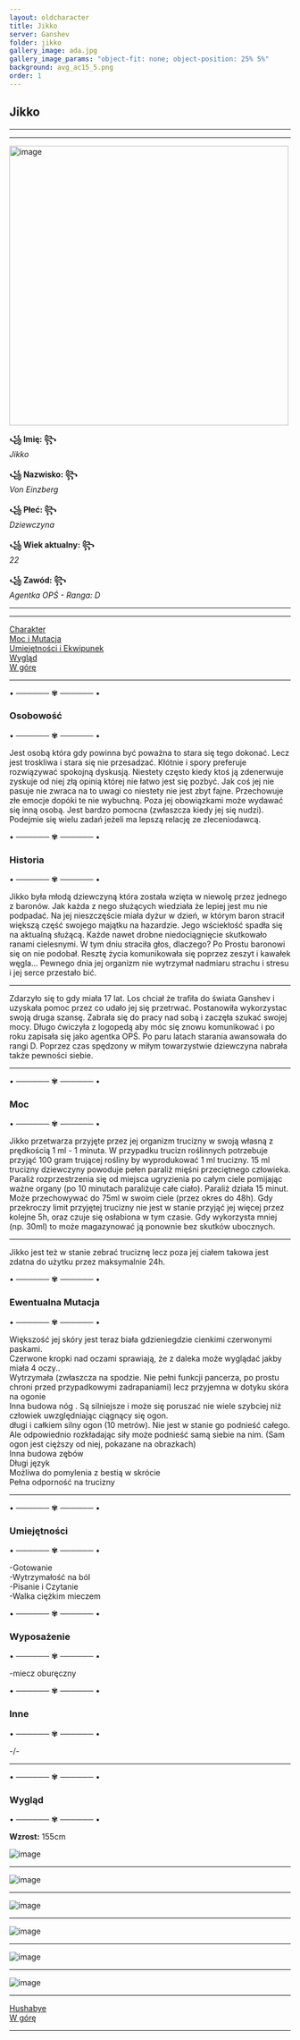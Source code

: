 ```yaml
---
layout: oldcharacter
title: Jikko
server: Ganshev
folder: jikko
gallery_image: ada.jpg
gallery_image_params: "object-fit: none; object-position: 25% 5%"
background: avg_ac15_5.png
order: 1
---
```

<div class="layout" id="up">
    <div class="pos-1">
        <h2>Jikko</h2>
        <hr>
        <hr>
        <div class="left">
             <img src="../assets/img/gallery/jikko/jikko.png" alt="image" style="height: 500px;">
        </div>
        <div class="right">
            <p>
                <strong>꧁ Imię: ꧂</strong><br>
                <em>    Jikko</em><br>
                <br>
                <strong>꧁  Nazwisko:  ꧂</strong><br>
                <em>    Von Einzberg</em><br>
                <br>
                <strong>꧁      Płeć:      ꧂</strong><br>
                <em>    Dziewczyna</em><br>
                <br>
                <strong>꧁ Wiek aktualny: ꧂</strong><br>
                <em>    22</em><br>
                <br>
                <strong>꧁          Zawód:        ꧂</strong><br>
                <em>    Agentka OPŚ - Ranga: D</em><br>
            </p>
        </div>        
    </div>
    <hr class="break">
    <hr>
    <div class="sticky">
        <a href="#character">
            <div class="button">Charakter</div>
        </a>
        <a href="#powers">
            <div class="button">Moc i Mutacja</div>
        </a>
            <a href="#skills">
            <div class="button">Umiejętności i Ekwipunek</div>
        </a>
        <a href="#appearance">
            <div class="button">Wygląd</div>
        </a>
        <a href="#up">
            <div class="button">W górę</div>
        </a>
    </div>
    <hr class="break"  id="character">
    <div class="pos-2">
        <div class="divider">• ────── ✾ ────── •</div>
        <h3> Osobowość </h3>
           <div class="divider">• ────── ✾ ────── •</div>
        <p> Jest osobą która gdy powinna być poważna to stara się tego dokonać. Lecz jest troskliwa i stara się nie przesadzać. Kłótnie i spory preferuje rozwiązywać spokojną dyskusją. Niestety często kiedy ktoś ją zdenerwuje zyskuje od niej złą opinią której nie łatwo jest się pozbyć. Jak coś jej nie pasuje nie zwraca na to uwagi co niestety nie jest zbyt fajne. Przechowuje złe emocje dopóki te nie wybuchną. Poza jej obowiązkami może wydawać się inną osobą. Jest bardzo pomocna (zwłaszcza kiedy jej się nudzi). Podejmie się wielu zadań jeżeli ma lepszą relację ze zleceniodawcą.</p>
    </div>
    <div class="pos-3">
        <div class="divider">• ────── ✾ ────── •</div>
        <h3> Historia</h3>
        <div class="divider">• ────── ✾ ────── •</div>
        <p>Jikko była młodą dziewczyną która została wzięta w niewolę przez jednego z baronów.  Jak każda z nego służących wiedziała że lepiej jest mu nie podpadać. Na jej nieszczęście miała dyżur w dzień, w którym baron stracił większą część swojego majątku na hazardzie. Jego wściekłość spadła się na aktualną służącą. Każde nawet drobne niedociągnięcie skutkowało ranami cielesnymi. W tym dniu straciła głos, dlaczego? Po Prostu baronowi się on nie podobał. Resztę życia komunikowała się poprzez zeszyt i kawałek węgla… Pewnego dnia jej organizm nie wytrzymał nadmiaru strachu i stresu i jej serce przestało bić.  
        </p>
        <hr class="break">
        <p>Zdarzyło się to gdy miała 17 lat. Los chciał że trafiła do świata Ganshev i uzyskała pomoc przez co udało jej się przetrwać. Postanowiła wykorzystac swoją druga szansę. Zabrała się do pracy nad sobą i zaczęła szukać swojej mocy. Długo ćwiczyła z logopedą aby móc się znowu komunikować i po roku zapisała się jako agentka OPŚ. Po paru latach starania awansowała do rangi D. Poprzez czas spędzony w miłym towarzystwie dziewczyna nabrała także pewności siebie.
        </p>                       
    </div>
    <hr class="break"  id="powers">
    <div class="pos-4">
        <div class="divider">• ────── ✾ ────── •</div>
        <h3> Moc </h3>
        <div class="divider">• ────── ✾ ────── •</div>
        <p>Jikko przetwarza przyjęte przez jej organizm trucizny w swoją własną z prędkością 1 ml - 1 minuta. W przypadku trucizn roślinnych potrzebuje przyjąć 100 gram trującej rośliny by wyprodukować 1 ml trucizny. 15 ml trucizny dziewczyny powoduje pełen paraliż mięśni przeciętnego człowieka. Paraliż rozprzestrzenia się od miejsca ugryzienia po całym ciele pomijając ważne organy (po 10 minutach paraliżuje całe ciało). Paraliż działa 15 minut. Może przechowywać do 75ml w swoim ciele (przez okres do 48h). Gdy przekroczy limit przyjętej trucizny nie jest w stanie przyjąć jej więcej przez kolejne 5h, oraz czuje się osłabiona w tym czasie. Gdy wykorzysta mniej (np.  30ml) to może magazynować ją ponownie bez skutków ubocznych. 
        </p>
        <hr class="break">
        <p>Jikko jest też w stanie zebrać truciznę lecz poza jej ciałem takowa jest zdatna do użytku przez maksymalnie 24h.</p>                        
    </div>
    <div class="pos-5">
        <div class="divider">• ────── ✾ ────── •</div>
        <h3> Ewentualna Mutacja </h3>
        <div class="divider">• ────── ✾ ────── •</div>
        <p>Większość jej skóry jest teraz biała gdzieniegdzie cienkimi czerwonymi paskami.<br>
        Czerwone kropki nad oczami sprawiają, że z daleka może wyglądać jakby miała 4 oczy..<br>
         Wytrzymała (zwłaszcza na spodzie. Nie pełni funkcji pancerza, po prostu chroni przed przypadkowymi zadrapaniami) lecz przyjemna w dotyku skóra na ogonie<br>
        Inna budowa nóg . Są silniejsze i może się poruszać nie wiele szybciej niż człowiek uwzględniając ciągnący się ogon.<br>
        długi i całkiem silny ogon (10 metrów). Nie jest w stanie go podnieść całego. Ale odpowiednio rozkładając siły może podnieść samą siebie na nim. (Sam ogon jest cięższy od niej, pokazane na obrazkach)<br>
        Inna budowa zębów <br>
        Długi język <br>
        Możliwa do pomylenia z bestią w skrócie<br>
        Pełna odporność na trucizny<br>
        </p>
    </div>
    <hr class="break"  id="skills">
    <div class="pos-6">
        <div class="divider">• ────── ✾ ────── •</div>
        <h3> Umiejętności </h3>
        <div class="divider">• ────── ✾ ────── •</div>
        <p>-Gotowanie<br>
        -Wytrzymałość na ból<br>
        -Pisanie i Czytanie<br>
        -Walka ciężkim mieczem</p>
    </div>
    <div class="pos-7">
        <div class="divider">• ────── ✾ ────── •</div>
        <h3> Wyposażenie </h3>
        <div class="divider">• ────── ✾ ────── •</div>
        <p>-miecz oburęczny</p>
    </div>
    <div class="pos-8">
        <div class="divider">• ────── ✾ ────── •</div>
        <h3> Inne </h3>
        <div class="divider">• ────── ✾ ────── •</div>
        <p>-/-</p>
    </div>
    <hr class="break"  id="appearance">
    <div class="pos-9">
        <div class="divider">• ────── ✾ ────── •</div>
        <h3> Wygląd </h3>
        <div class="divider">• ────── ✾ ────── •</div>
        <p><strong>Wzrost:</strong> 155cm</p>
    </div>
    <div class="reference">
        <img src="../assets/img/gallery/jikko/ada.jpg" alt="image">
    </div>
    <hr class="break">
    <div class="reference">
        <img src="../assets/img/gallery/jikko/adaback.png" alt="image">
    </div>
    <hr class="break">
    <div class="reference">
        <img src="../assets/img/gallery/jikko/adcl.jpg" alt="image">
    </div>
    <hr class="break">
    <div class="reference">
        <img src="../assets/img/gallery/jikko/adcp.jpg" alt="image">
    </div>
    <hr class="break">
    <div class="reference">
        <img src="../assets/img/gallery/jikko/adhg.jpg" alt="image">
    </div>
    <hr class="break">
    <div class="reference">
        <img src="../assets/img/gallery/jikko/adathankyou.jpg" alt="image">
    </div>
    <hr class="break">
    <a href="https://twitter.com/Hushabye_Valley" class="credits"> Hushabye
    </a>
    <div class="footer">
        <a href="#up">
            <div class="button">W górę</div>
        </a>
    </div>
    <hr class="break">
    <div class="protect"></div>
    <div class="darken"></div>
</div>